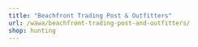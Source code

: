 ```yaml
---
title: "Beachfront Trading Post & Outfitters"
url: /wawa/beachfront-trading-post-and-outfitters/
shop: hunting
---
```

